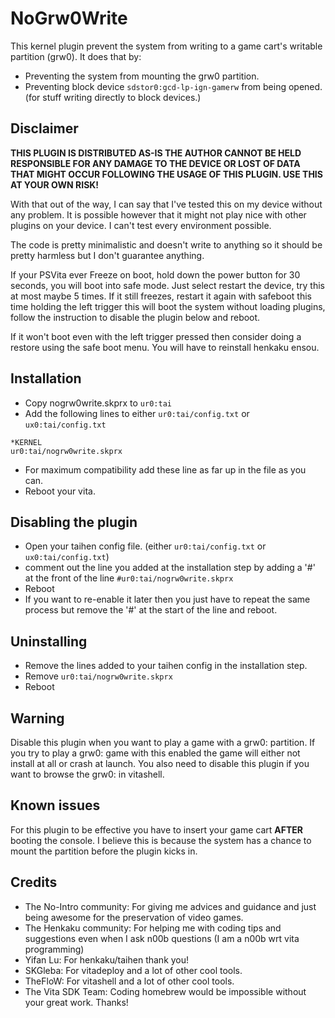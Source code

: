 # NoGrw0Write

This kernel plugin prevent the system from writing to a game cart's writable partition (grw0). It does that by:

- Preventing the system from mounting the grw0 partition.
- Preventing block device `sdstor0:gcd-lp-ign-gamerw` from being opened. (for stuff writing directly to block devices.)

## Disclaimer

**THIS PLUGIN IS DISTRIBUTED AS-IS THE AUTHOR CANNOT BE HELD RESPONSIBLE FOR ANY DAMAGE TO THE DEVICE OR LOST OF DATA THAT MIGHT
OCCUR FOLLOWING THE USAGE OF THIS PLUGIN. USE THIS AT YOUR OWN RISK!**

With that out of the way, I can say that I've tested this on my device without any problem. It is possible however that 
it might not play nice with other plugins on your device. I can't test every environment possible.

The code is pretty minimalistic and doesn't write to anything so it should be pretty harmless but I don't guarantee anything.

If your PSVita ever Freeze on boot, hold down the power button for 30 seconds, you will boot into safe mode. Just select 
restart the device, try this at most maybe 5 times. If it still freezes, restart it again with safeboot this time holding
the left trigger this will boot the system without loading plugins, follow the instruction to disable the plugin below and reboot.

If it won't boot even with the left trigger pressed then consider doing a restore using the safe boot menu. You will have
to reinstall henkaku ensou.

## Installation

- Copy nogrw0write.skprx to `ur0:tai`  
- Add the following lines to either `ur0:tai/config.txt` or `ux0:tai/config.txt`
```
*KERNEL
ur0:tai/nogrw0write.skprx
```

- For maximum compatibility add these line as far up in the file as you can.
- Reboot your vita.

## Disabling the plugin

- Open your taihen config file. (either `ur0:tai/config.txt` or `ux0:tai/config.txt`)
- comment out the line you added at the installation step by adding a '#' at the front of the line `#ur0:tai/nogrw0write.skprx`
- Reboot
- If you want to re-enable it later then you just have to repeat the same process but remove the '#' at the start of the line and reboot.

## Uninstalling

- Remove the lines added to your taihen config in the installation step.
- Remove `ur0:tai/nogrw0write.skprx`
- Reboot

## Warning

Disable this plugin when you want to play a game with a grw0: partition. If you try to play a grw0: game with this enabled the game will
either not install at all or crash at launch. You also need to disable this plugin if you want to browse the grw0: in vitashell.

## Known issues

For this plugin to be effective you have to insert your game cart **AFTER** booting the console. I believe this is because the system has a chance to mount the partition before the plugin kicks in.

## Credits

- The No-Intro community: For giving me advices and guidance and just being awesome for the preservation of video games.
- The Henkaku community: For helping me with coding tips and suggestions even when I ask n00b questions (I am a n00b wrt vita programming)
- Yifan Lu: For henkaku/taihen thank you!
- SKGleba: For vitadeploy and a lot of other cool tools.
- TheFloW: For vitashell and a lot of other cool tools.
- The Vita SDK Team: Coding homebrew would be impossible without your great work. Thanks!
